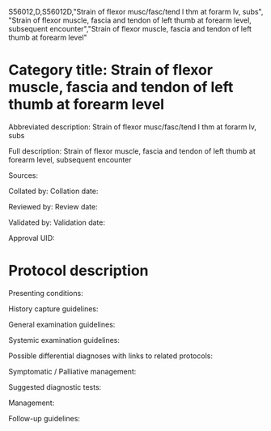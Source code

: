 S56012,D,S56012D,"Strain of flexor musc/fasc/tend l thm at forarm lv, subs", "Strain of flexor muscle, fascia and tendon of left thumb at forearm level, subsequent encounter","Strain of flexor muscle, fascia and tendon of left thumb at forearm level"
# Category title: Strain of flexor muscle, fascia and tendon of left thumb at forearm level

Abbreviated description: Strain of flexor musc/fasc/tend l thm at forarm lv, subs

Full description: Strain of flexor muscle, fascia and tendon of left thumb at forearm level, subsequent encounter

Sources:

Collated by:
Collation date:

Reviewed by:
Review date:

Validated by:
Validation date:

Approval UID:

# Protocol description

Presenting conditions:

History capture guidelines:

General examination guidelines:

Systemic examination guidelines:

Possible differential diagnoses with links to related protocols:

Symptomatic / Palliative management:

Suggested diagnostic tests:

Management:

Follow-up guidelines:
